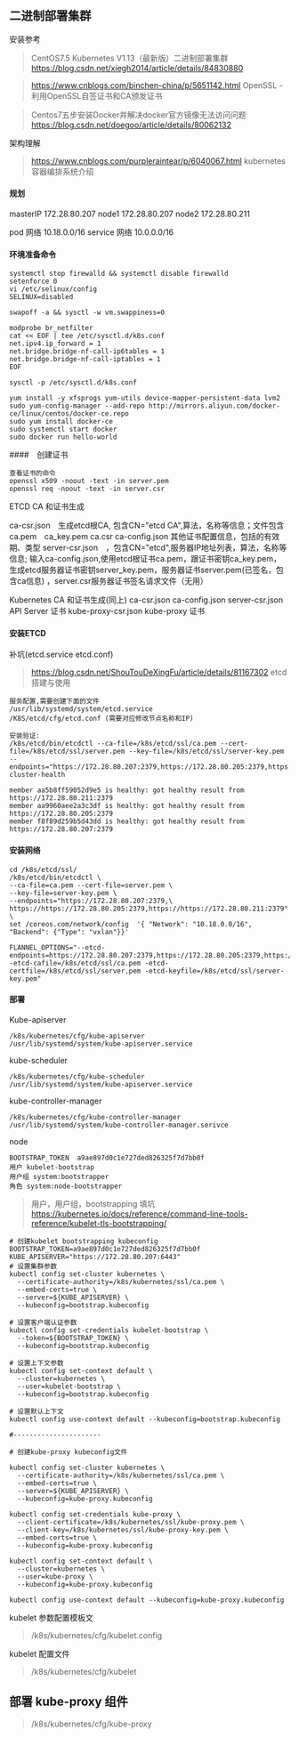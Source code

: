 

## 二进制部署集群

安装参考
>CentOS7.5 Kubernetes V1.13（最新版）二进制部署集群
>https://blog.csdn.net/xiegh2014/article/details/84830880

>https://www.cnblogs.com/binchen-china/p/5651142.html
>OpenSSL - 利用OpenSSL自签证书和CA颁发证书

>Centos7五步安装Docker并解决docker官方镜像无法访问问题
>https://blog.csdn.net/doegoo/article/details/80062132

架构理解
> https://www.cnblogs.com/purpleraintear/p/6040067.html
> kubernetes容器编排系统介绍


#### 规划

masterIP 172.28.80.207
node1 172.28.80.207
node2 172.28.80.211

pod 网络  10.18.0.0/16
service 网络 10.0.0.0/16


#### 环境准备命令

```
systemctl stop firewalld && systemctl disable firewalld
setenforce 0
vi /etc/selinux/config
SELINUX=disabled

swapoff -a && sysctl -w vm.swappiness=0

modprobe br_netfilter
cat << EOF | tee /etc/sysctl.d/k8s.conf
net.ipv4.ip_forward = 1
net.bridge.bridge-nf-call-ip6tables = 1
net.bridge.bridge-nf-call-iptables = 1
EOF

sysctl -p /etc/sysctl.d/k8s.conf

yum install -y xfsprogs yum-utils device-mapper-persistent-data lvm2
sudo yum-config-manager --add-repo http://mirrors.aliyun.com/docker-ce/linux/centos/docker-ce.repo
sudo yum install docker-ce
sudo systemctl start docker
sudo docker run hello-world
```


####　创建证书

```
查看证书的命令
openssl x509 -noout -text -in server.pem
openssl req -noout -text -in server.csr
```

ETCD CA 和证书生成

ca-csr.json　生成etcd根CA, 包含CN="etcd CA",算法，名称等信息；文件包含ca.pem　ca_key.pem ca.csr
ca-config.json 其他证书配置信息，包括的有效期、类型
server-csr.json　，包含CN="etcd",服务器IP地址列表，算法，名称等信息; 输入ca-config.json,使用etcd根证书ca.pem，跟证书密钥ca_key.pem，
                    生成etcd服务器证书密钥server_key.pem，服务器证书server.pem(已签名，包含ca信息) ，server.csr服务器证书签名请求文件（无用）

Kubernetes CA 和证书生成(同上)
ca-csr.json
ca-config.json
server-csr.json　　API Server 证书
kube-proxy-csr.json kube-proxy 证书



#### 安装ETCD

补坑(etcd.service etcd.conf)
>https://blog.csdn.net/ShouTouDeXingFu/article/details/81167302 etcd 搭建与使用

```
服务配置,需要创建下面的文件
/usr/lib/systemd/system/etcd.service
/K8S/etcd/cfg/etcd.conf (需要对应修改节点名称和IP)

安装验证:
/k8s/etcd/bin/etcdctl --ca-file=/k8s/etcd/ssl/ca.pem --cert-file=/k8s/etcd/ssl/server.pem --key-file=/k8s/etcd/ssl/server-key.pem --endpoints="https://172.28.80.207:2379,https://172.28.80.205:2379,https://172.28.80.211:2379" cluster-health

member aa5b8ff59052d9e5 is healthy: got healthy result from https://172.28.80.211:2379
member aa9960aee2a3c3df is healthy: got healthy result from https://172.28.80.205:2379
member f8f89d259b5d43dd is healthy: got healthy result from https://172.28.80.207:2379

```

#### 安装网络

```
cd /k8s/etcd/ssl/
/k8s/etcd/bin/etcdctl \
--ca-file=ca.pem --cert-file=server.pem \
--key-file=server-key.pem \
--endpoints="https://172.28.80.207:2379,\
https://https://172.28.80.205:2379,https://https://172.28.80.211:2379" \
set /coreos.com/network/config  '{ "Network": "10.18.0.0/16", "Backend": {"Type": "vxlan"}}'

FLANNEL_OPTIONS="--etcd-endpoints=https://172.28.80.207:2379,https://172.28.80.205:2379,https://172.28.80.211:2379 -etcd-cafile=/k8s/etcd/ssl/ca.pem -etcd-certfile=/k8s/etcd/ssl/server.pem -etcd-keyfile=/k8s/etcd/ssl/server-key.pem"

```

#### 部署

Kube-apiserver
```
/k8s/kubernetes/cfg/kube-apiserver
/usr/lib/systemd/system/kube-apiserver.service
````
kube-scheduler
```
/k8s/kubernetes/cfg/kube-scheduler
/usr/lib/systemd/system/kube-apiserver.service
```
kube-controller-manager
```
/k8s/kubernetes/cfg/kube-controller-manager
/usr/lib/systemd/system/kube-controller-manager.serivce
```

node
```
BOOTSTRAP_TOKEN  a9ae897d0c1e727ded826325f7d7bb0f
用户 kubelet-bootstrap
用户组 system:bootstrapper
角色 system:node-bootstrapper　
```
> 用户，用户组，bootstrapping 填坑
> https://kubernetes.io/docs/reference/command-line-tools-reference/kubelet-tls-bootstrapping/


```
# 创建kubelet bootstrapping kubeconfig
BOOTSTRAP_TOKEN=a9ae897d0c1e727ded826325f7d7bb0f
KUBE_APISERVER="https://172.28.80.207:6443"
# 设置集群参数
kubectl config set-cluster kubernetes \
  --certificate-authority=/k8s/kubernetes/ssl/ca.pem \
  --embed-certs=true \
  --server=${KUBE_APISERVER} \
  --kubeconfig=bootstrap.kubeconfig

# 设置客户端认证参数
kubectl config set-credentials kubelet-bootstrap \
  --token=${BOOTSTRAP_TOKEN} \
  --kubeconfig=bootstrap.kubeconfig

# 设置上下文参数
kubectl config set-context default \
  --cluster=kubernetes \
  --user=kubelet-bootstrap \
  --kubeconfig=bootstrap.kubeconfig

# 设置默认上下文
kubectl config use-context default --kubeconfig=bootstrap.kubeconfig

#----------------------

# 创建kube-proxy kubeconfig文件

kubectl config set-cluster kubernetes \
  --certificate-authority=/k8s/kubernetes/ssl/ca.pem \
  --embed-certs=true \
  --server=${KUBE_APISERVER} \
  --kubeconfig=kube-proxy.kubeconfig

kubectl config set-credentials kube-proxy \
  --client-certificate=/k8s/kubernetes/ssl/kube-proxy.pem \
  --client-key=/k8s/kubernetes/ssl/kube-proxy-key.pem \
  --embed-certs=true \
  --kubeconfig=kube-proxy.kubeconfig

kubectl config set-context default \
  --cluster=kubernetes \
  --user=kube-proxy \
  --kubeconfig=kube-proxy.kubeconfig

kubectl config use-context default --kubeconfig=kube-proxy.kubeconfig

```


 kubelet 参数配置模板文
 > /k8s/kubernetes/cfg/kubelet.config

 kubelet 配置文件
> /k8s/kubernetes/cfg/kubelet



## 部署 kube-proxy 组件
> /k8s/kubernetes/cfg/kube-proxy
